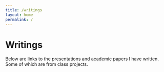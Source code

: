 ```yaml
---
title: /writings
layout: home
permalink: /
---
```


# Writings
Below are links to the presentations and academic papers I have written. Some of which are from class projects.


